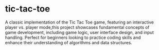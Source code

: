 # tic-tac-toe
A classic implementation of the Tic Tac Toe game, featuring an interactive player vs. player mode,this project showcases fundamental concepts of game development, including game logic, user interface design, and input handling. Perfect for beginners looking to practice coding skills and enhance their understanding of algorithms and data structures.
